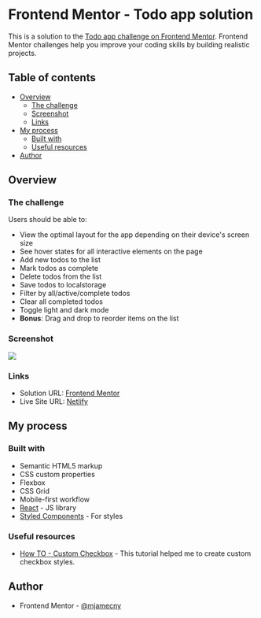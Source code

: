 # Frontend Mentor - Todo app solution

This is a solution to the [Todo app challenge on Frontend Mentor](https://www.frontendmentor.io/challenges/todo-app-Su1_KokOW). Frontend Mentor challenges help you improve your coding skills by building realistic projects.

## Table of contents

- [Overview](#overview)
  - [The challenge](#the-challenge)
  - [Screenshot](#screenshot)
  - [Links](#links)
- [My process](#my-process)
  - [Built with](#built-with)
  - [Useful resources](#useful-resources)
- [Author](#author)

## Overview

### The challenge

Users should be able to:

- View the optimal layout for the app depending on their device's screen size
- See hover states for all interactive elements on the page
- Add new todos to the list
- Mark todos as complete
- Delete todos from the list
- Save todos to localstorage
- Filter by all/active/complete todos
- Clear all completed todos
- Toggle light and dark mode
- **Bonus**: Drag and drop to reorder items on the list

### Screenshot

![](https://i.imgur.com/z1JE7T6.png)

### Links

- Solution URL: [Frontend Mentor](https://www.frontendmentor.io/solutions/todo-app-with-react-MkUX05s50L)
- Live Site URL: [Netlify](https://fm-to-do-app.netlify.app)

## My process

### Built with

- Semantic HTML5 markup
- CSS custom properties
- Flexbox
- CSS Grid
- Mobile-first workflow
- [React](https://reactjs.org/) - JS library
- [Styled Components](https://styled-components.com/) - For styles

### Useful resources

- [How TO - Custom Checkbox](https://www.w3schools.com/howto/howto_css_custom_checkbox.asp) - This tutorial helped me to create custom checkbox styles.

## Author

- Frontend Mentor - [@mjamecny](https://www.frontendmentor.io/profile/mjamecny)
